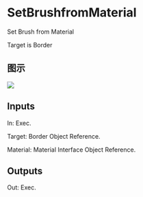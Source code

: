 # SetBrushfromMaterial

Set Brush from Material

Target is Border

## 图示

![]($-20221218-17543224.png)

## Inputs

In: Exec.

Target: Border Object Reference.

Material: Material Interface Object Reference.  

## Outputs

Out: Exec.

